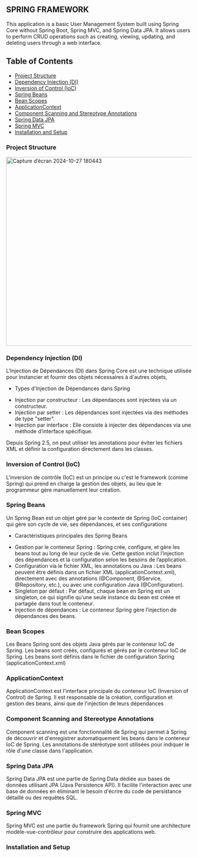## SPRING FRAMEWORK

This application is a basic User Management System
built using Spring Core without Spring Boot,
Spring MVC, and Spring Data JPA. It allows users to perform CRUD operations
such as creating, viewing, updating, and deleting users through a web interface.

## Table of Contents
- [Project Structure](#project-structure)
- [Dependency Injection (DI)](#dependency-injection-di)
- [Inversion of Control (IoC)](#inversion-of-control-ioc)
- [Spring Beans](#spring-beans)
- [Bean Scopes](#bean-scopes)
- [ApplicationContext](#applicationcontext)
- [Component Scanning and Stereotype Annotations](#component-scanning-and-stereotype-annotations)
- [Spring Data JPA](#spring-data-jpa)
- [Spring MVC](#spring-mvc)
- [Installation and Setup](#installation-and-setup)

### Project Structure

<img width="512" alt="Capture d’écran 2024-10-27 180443" src="https://github.com/user-attachments/assets/b4180ee9-de97-42f6-9003-6b371663bfc3">


### Dependency Injection (DI)
L'Injection de Dépendances (DI) dans Spring Core est une technique utilisée pour instancier et fournir des objets nécessaires à d'autres objets,
* Types d'Injection de Dépendances dans Spring
 - Injection par constructeur : Les dépendances sont injectées via un constructeur.
 - Injection par setter : Les dépendances sont injectées via des méthodes de type "setter".
 - Injection par interface : Elle consiste à injecter des dépendances via une méthode d’interface spécifique.

Depuis Spring 2.5, on peut utiliser les annotations pour éviter les fichiers XML et définir la configuration directement dans les classes.

### Inversion of Control (IoC)
L'inversion de contrôle (IoC) est un principe ou c'est le framework (comme Spring) qui prend en charge la gestion des objets, au lieu que le programmeur gère manuellement leur création.
### Spring Beans
Un Spring Bean est un objet géré par le contexte de Spring (IoC container) qui gère son cycle de vie, ses dépendances, et ses configurations

* Caractéristiques principales des Spring Beans
 - Gestion par le conteneur Spring : Spring crée, configure, et gère les beans tout au long de leur cycle de vie. Cette gestion inclut l’injection des dépendances et la configuration selon les besoins de l’application.
 - Configuration via le fichier XML, les annotations ou Java : Les beans peuvent être définis dans un fichier XML (applicationContext.xml), directement avec des annotations (@Component, @Service, @Repository, etc.), ou avec une configuration Java (@Configuration).
 - Singleton par défaut : Par défaut, chaque bean en Spring est un singleton, ce qui signifie qu’une seule instance du bean est créée et partagée dans tout le conteneur.
 - Injection de dépendances : Le conteneur Spring gère l’injection de dépendances des beans.

### Bean Scopes
Les Beans Spring sont des objets Java gérés par le conteneur IoC de Spring. Les beans sont créés, configurés et gérés par le conteneur IoC de Spring. Les beans sont définis dans le fichier de configuration Spring (applicationContext.xml)

### ApplicationContext
ApplicationContext est l'interface principale du conteneur IoC (Inversion of Control) de Spring. Il est responsable de la création, configuration et gestion des beans, ainsi que de l'injection de leurs dépendances

### Component Scanning and Stereotype Annotations
Component scanning est une fonctionnalité de Spring qui permet à Spring de découvrir et d'enregistrer automatiquement les beans dans le conteneur IoC de Spring. Les annotations de stéréotype sont utilisées pour indiquer le rôle d'une classe dans l'application.
### Spring Data JPA
Spring Data JPA est une partie de Spring Data dédiée aux bases de données utilisant JPA (Java Persistence API). Il facilite l'interaction avec une base de données en éliminant le besoin d'écrire du code de persistance détaillé ou des requêtes SQL.
### Spring MVC
Spring MVC est une partie du framework Spring qui fournit une architecture modèle-vue-contrôleur pour construire des applications web. 
### Installation and Setup
